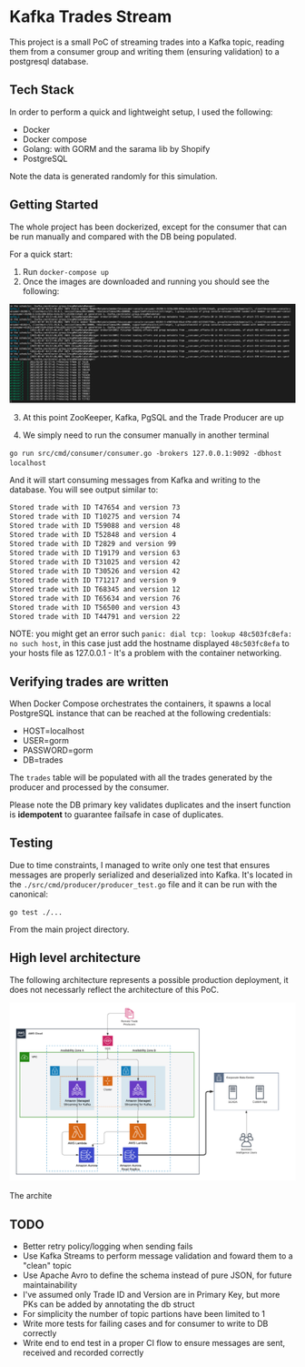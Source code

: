 # Kafka Trades Stream

This project is a small PoC of streaming trades into a Kafka topic, reading them
from a consumer group and writing them (ensuring validation) to a postgresql database.

## Tech Stack

In order to perform a quick and lightweight setup, I used the following:

- Docker
- Docker compose
- Golang: with GORM and the sarama lib by Shopify
- PostgreSQL

Note the data is generated randomly for this simulation.

## Getting Started

The whole project has been dockerized, except for the consumer that can be run
manually and compared with the DB being populated.

For a quick start:

1. Run `docker-compose up`
2. Once the images are downloaded and running you should see the following:

![Docker Compose](./screenshots/kafka-docker-producer.png)

3. At this point ZooKeeper, Kafka, PgSQL and the Trade Producer are up

4. We simply need to run the consumer manually in another terminal

`go run src/cmd/consumer/consumer.go -brokers 127.0.0.1:9092 -dbhost localhost`

And it will start consuming messages from Kafka and writing to the database. You will see output similar to:

```log
Stored trade with ID T47654 and version 73
Stored trade with ID T10275 and version 74
Stored trade with ID T59088 and version 48
Stored trade with ID T52848 and version 4
Stored trade with ID T2829 and version 99
Stored trade with ID T19179 and version 63
Stored trade with ID T31025 and version 42
Stored trade with ID T30526 and version 42
Stored trade with ID T71217 and version 9
Stored trade with ID T68345 and version 12
Stored trade with ID T65634 and version 76
Stored trade with ID T56500 and version 43
Stored trade with ID T44791 and version 22
```

NOTE: you might get an error such `panic: dial tcp: lookup 48c503fc8efa: no such host`, in this case just add the hostname displayed `48c503fc8efa` to your hosts file as 127.0.0.1 - It's a problem with the container networking.

## Verifying trades are written

When Docker Compose orchestrates the containers, it spawns a local PostgreSQL instance that can be reached at the following credentials:

- HOST=localhost
- USER=gorm
- PASSWORD=gorm
- DB=trades

The `trades` table will be populated with all the trades generated by the producer and processed by the consumer.

Please note the DB primary key validates duplicates and the insert function is **idempotent** to guarantee failsafe in case of duplicates.

## Testing

Due to time constraints, I managed to write only one test that ensures messages are properly serialized and deserialized into Kafka. It's located in the `./src/cmd/producer/producer_test.go` file and it can be run with the canonical:

`go test ./...`

From the main project directory.

## High level architecture

The following architecture represents a possible production deployment, it does not necessarly reflect the architecture of this PoC.

![Achitecture](./screenshots/DB-kafka-architecture.png)


The archite

## TODO

- Better retry policy/logging when sending fails
- Use Kafka Streams to perform message validation and foward them to a "clean" topic
- Use Apache Avro to define the schema instead of pure JSON, for future maintainability
- I've assumed only Trade ID and Version are in Primary Key, but more PKs can be added by annotating the db struct
- For simplicity the number of topic partions have been limited to 1
- Write more tests for failing cases and for consumer to write to DB correctly
- Write end to end test in a proper CI flow to ensure messages are sent, received and recorded correctly